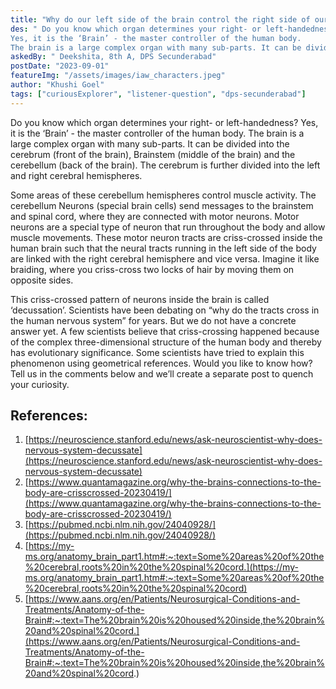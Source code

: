 ```yaml
---
title: "Why do our left side of the brain control the right side of our body?"
des: " Do you know which organ determines your right- or left-handedness?
Yes, it is the ‘Brain’ - the master controller of the human body. 
The brain is a large complex organ with many sub-parts. It can be divided into the cerebrum (front of the brain), Brainstem (middle of the brain) and the cerebellum (back of the brain). The cerebrum is further divided into the left and right cerebral hemispheres. "
askedBy: " Deekshita, 8th A, DPS Secunderabad"
postDate: "2023-09-01"
featureImg: "/assets/images/iaw_characters.jpeg"
author: "Khushi Goel"
tags: ["curiousExplorer", "listener-question", "dps-secunderabad"]
---
```

Do you know which organ determines your right- or left-handedness?
Yes, it is the ‘Brain’ - the master controller of the human body. 
The brain is a large complex organ with many sub-parts. It can be divided into the cerebrum (front of the brain), Brainstem (middle of the brain) and the cerebellum (back of the brain). The cerebrum is further divided into the left and right cerebral hemispheres. 

Some areas of these cerebellum hemispheres control muscle activity. The cerebellum Neurons (special brain cells) send messages to the brainstem and spinal cord, where they are connected with motor neurons. Motor neurons are a special type of neuron that run throughout the body and allow muscle movements. These motor neuron tracts are criss-crossed inside the human brain such that the neural tracts running in the left side of the body are linked with the right cerebral hemisphere and vice versa. Imagine it like braiding, where you criss-cross two locks of hair by moving them on opposite sides. 

This criss-crossed pattern of neurons inside the brain is called ‘decussation’. 
Scientists have been debating on “why do the tracts cross in the human nervous system” for years. But we do not have a concrete answer yet. A few scientists believe that criss-crossing happened because of the complex three-dimensional structure of the human body and thereby has evolutionary significance. Some scientists have tried to explain this phenomenon using geometrical references. Would you like to know how? Tell us in the comments below and we’ll create a separate post to quench your curiosity. 

## References: 
1. [https://neuroscience.stanford.edu/news/ask-neuroscientist-why-does-nervous-system-decussate](https://neuroscience.stanford.edu/news/ask-neuroscientist-why-does-nervous-system-decussate)
1. [https://www.quantamagazine.org/why-the-brains-connections-to-the-body-are-crisscrossed-20230419/](https://www.quantamagazine.org/why-the-brains-connections-to-the-body-are-crisscrossed-20230419/)
1. [https://pubmed.ncbi.nlm.nih.gov/24040928/](https://pubmed.ncbi.nlm.nih.gov/24040928/)
1. [https://my-ms.org/anatomy_brain_part1.htm#:~:text=Some%20areas%20of%20the%20cerebral,roots%20in%20the%20spinal%20cord.](https://my-ms.org/anatomy_brain_part1.htm#:~:text=Some%20areas%20of%20the%20cerebral,roots%20in%20the%20spinal%20cord)
1. [https://www.aans.org/en/Patients/Neurosurgical-Conditions-and-Treatments/Anatomy-of-the-Brain#:~:text=The%20brain%20is%20housed%20inside,the%20brain%20and%20spinal%20cord.](https://www.aans.org/en/Patients/Neurosurgical-Conditions-and-Treatments/Anatomy-of-the-Brain#:~:text=The%20brain%20is%20housed%20inside,the%20brain%20and%20spinal%20cord.)
